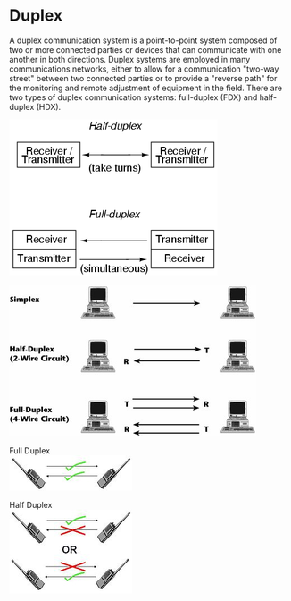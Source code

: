 # Duplex


A duplex communication system is a point-to-point system composed of two
or more connected parties or devices that can communicate with one
another in both directions. Duplex systems are employed in many
communications networks, either to allow for a communication "two-way
street" between two connected parties or to provide a "reverse path" for
the monitoring and remote adjustment of equipment in the field. There
are two types of duplex communication systems: full-duplex (FDX) and
half-duplex (HDX).

![](./images/15008061.png?width=373)

![](./images/15008067.png?width=442)

Full Duplex\
![](./images/15008073.png?width=220)

Half Duplex\
![](./images/15008079.png?width=220)

